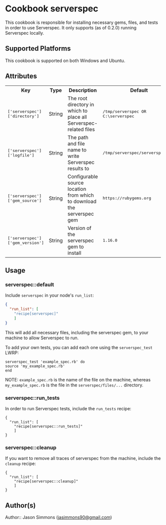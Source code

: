 # Cookbook serverspec

This cookbook is responsible for installing necessary gems, files, and tests in order to
use Serverspec. It only supports (as of 0.2.0) running Serverspec locally.

## Supported Platforms

This cookbook is supported on both Windows and Ubuntu.

## Attributes

<table>
<tr>
<th>Key</th>
<th>Type</th>
<th>Description</th>
<th>Default</th>
</tr>
<tr>
<td><tt>['serverspec']['directory']</tt></td>
<td>String</td>
<td>The root directory in which to place all Serverspec-related files</td>
<td><tt>/tmp/serverspec OR C:\serverspec</tt></td>
</tr>
<tr>
<td><tt>['serverspec']['logfile']</tt></td>
<td>String</td>
<td>The path and file name to write Serverspec results to</td>
<td><tt>/tmp/serverspec/serverspec.log</tt></td>
</tr>
<tr>
<td><tt>['serverspec']['gem_source']</tt></td>
<td>String</td>
<td>Configurable source location from which to download the serverspec gem</td>
<td><tt>https://rubygems.org</tt></td>
</tr>
<tr>
<td><tt>['serverspec']['gem_version']</tt></td>
<td>String</td>
<td>Version of the serverspec gem to install</td>
<td><tt>1.16.0</tt></td>
</tr>
</table>

## Usage

### serverspec::default

Include `serverspec` in your node's `run_list`:

```json
{
  "run_list": [
    "recipe[serverspec]"
    ]
}
```

This will add all necessary files, including the serverspec gem, to your machine to allow Serverspec to run.

To add your own tests, you can add each one using the `serverspec_test` LWRP:

```
serverspec_test 'example_spec.rb' do
source 'my_example_spec.rb'
end
```
NOTE: `example_spec.rb` is the name of the file on the machine, whereas `my_example_spec.rb` is the file in the `serverspec/files/...` directory.

### serverspec::run_tests

In order to run Serverspec tests, include the `run_tests` recipe:

```
{
  "run_list": [
    "recipe[serverspec::run_tests]"
    ]
}
```

### serverspec::cleanup

If you want to remove all traces of serverspec from the machine, include the `cleanup` recipe:

```
{
  "run_list": [
    "recipe[serverspec::cleanup]"
    ]
}
```

## Author(s)

Author:: Jason Simmons (jasimmons90@gmail.com)
